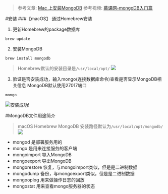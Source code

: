 > 参考文章: [Mac 上安装MongoDB](http://www.jianshu.com/p/dd0c39bf7be4)
参考视频: [慕课网-mongoDB入门篇](http://www.imooc.com/learn/295)

#安装
###【macOS】
通过Homebrew安装
1. 更新Homebrew的package数据库
```
brew update
```

2. 安装MongoDB
```
brew install mongodb
```
> Homebrew默认的安装目录是`/usr/local/opt/`
![](http://upload-images.jianshu.io/upload_images/1828354-7b1685777f42ddd4.png?imageMogr2/auto-orient/strip%7CimageView2/2/w/1240)

3. 验证是否安装成功，输入mongo(连接数据库命令)查看是否显示MongoDB相关信息
MongoDB默认使用27017端口
```
mongo
```
![安装成功!](http://upload-images.jianshu.io/upload_images/1828354-4033428593b79a1b.png?imageMogr2/auto-orient/strip%7CimageView2/2/w/1240)

#MongoDB文件用途简介
> macOS Homebrew MongoDB 安装路径默认为`/usr/local/opt/mongodb/`
![](http://upload-images.jianshu.io/upload_images/1828354-fb0805244ce0a20a.png?imageMogr2/auto-orient/strip%7CimageView2/2/w/1240)

- mongod 是部署服务用的
- mongo 是用来连接服务的客户端
- mongoimport 导入MongoDB
- mongoexport 导出MongoDB
- mongorestore 恢复，与mongoimport类似，但是是二进制数据
- mongodump 备份，与mongoexport类似，但是是二进制数据
- mongooplog 用来做操作日志的回放
- mongostat 用来查看mongo服务器的状态